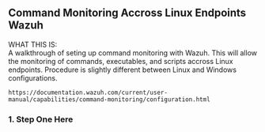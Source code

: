 ## Command Monitoring Accross Linux Endpoints Wazuh ##
WHAT THIS IS:  
A walkthrough of seting up command monitoring with Wazuh. This will allow the monitoring of commands, executables, and scripts accross Linux endpoints. Procedure is slightly different between Linux and Windows configurations.  
```
https://documentation.wazuh.com/current/user-manual/capabilities/command-monitoring/configuration.html
```

### 1. Step One Here ###